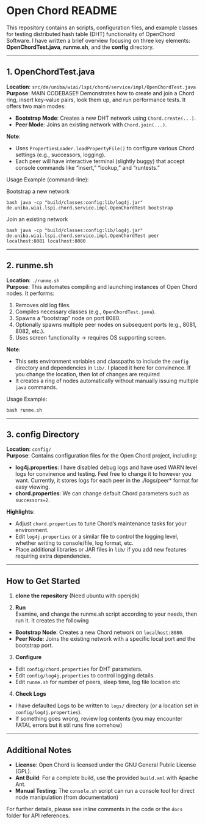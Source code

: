 # Open Chord README

This repository contains an scripts, configuration files, and example classes for testing distributed hash table (DHT) functionality of OpenChord Software. I have written a brief overview focusing on three key elements: **OpenChordTest.java**, **runme.sh**, and the **config** directory.

---

## 1. OpenChordTest.java

**Location**: `src/de/uniba/wiai/lspi/chord/service/impl/OpenChordTest.java`  
**Purpose**: MAIN CODEBASE!! Demonstrates how to create and join a Chord ring, insert key-value pairs, look them up, and run performance tests. It offers two main modes:
- **Bootstrap Mode**: Creates a new DHT network using `Chord.create(...)`.
- **Peer Mode**: Joins an existing network with `Chord.join(...)`.

**Note**:  
- Uses `PropertiesLoader.loadPropertyFile()` to configure various Chord settings (e.g., successors, logging).  
- Each peer will have interactive terminal (slightly buggy) that accept console commands like “insert,” “lookup,” and “runtests.”  

Usage Example (command-line):

Bootstrap a new network

`bash
java -cp "build/classes:config:lib/log4j.jar" de.uniba.wiai.lspi.chord.service.impl.OpenChordTest bootstrap
`

Join an existing network

`bash
java -cp "build/classes:config:lib/log4j.jar" de.uniba.wiai.lspi.chord.service.impl.OpenChordTest peer localhost:8081 localhost:8080
`

---

## 2. runme.sh

**Location**: `./runme.sh`  
**Purpose**: This automates compiling and launching instances of Open Chord nodes. It performs:
1. Removes old log files.
2. Compiles necessary classes (e.g., `OpenChordTest.java`).
3. Spawns a “bootstrap” node on port 8080.
4. Optionally spawns multiple peer nodes on subsequent ports (e.g., 8081, 8082, etc.).
5. Uses screen functionality -> requires OS supporting screen.

**Note**:
- This sets environment variables and classpaths to include the `config` directory and dependencies in `lib/`. I placed it here for convinence. If you change the location, then lot of changes are required
- It creates a ring of nodes automatically without manually issuing multiple `java` commands.


Usage Example:

`bash runme.sh
`

---

## 3. config Directory

**Location**: `config/`  
**Purpose**: Contains configuration files for the Open Chord project, including:
- **log4j.properties**: I have disabled debug logs and have used WARN level logs for convinence and testing. Feel free to change it to however you want. Currently, it stores logs for each peer in the ./logs/peer* format for easy viewing.  
- **chord.properties**: We can change default Chord parameters such as `successors=2`.

**Highlights**:  
- Adjust `chord.properties` to tune Chord’s maintenance tasks for your environment.  
- Edit `log4j.properties` or a similar file to control the logging level, whether writing to console/file, log format, etc.  
- Place additional libraries or JAR files in `lib/` if you add new features requiring extra dependencies.

---

## How to Get Started

1. **clone the repository**
(Need ubuntu with openjdk)

2. **Run**  
Examine, and change the runme.sh script according to your needs, then run it. It creates the following
- **Bootstrap Node**: Creates a new Chord network on `localhost:8080`.  
- **Peer Node**: Joins the existing network with a specific local port and the bootstrap port.

3. **Configure**  
- Edit `config/chord.properties` for DHT parameters.  
- Edit `config/log4j.properties` to control logging details.
- Edit `runme.sh` for number of peers, sleep time, log file location etc

4. **Check Logs**  
- I have defaulted Logs to be written to `logs/` directory (or a location set in `config/log4j.properties`).  
- If something goes wrong, review log contents (you may encounter FATAL errors but it stil runs fine somehow)
---

## Additional Notes

- **License**: Open Chord is licensed under the GNU General Public License (GPL).  
- **Ant Build**: For a complete build, use the provided `build.xml` with Apache Ant.  
- **Manual Testing**: The `console.sh` script can run a console tool for direct node manipulation (from documentation)

For further details, please see inline comments in the code or the `docs` folder for API references.
